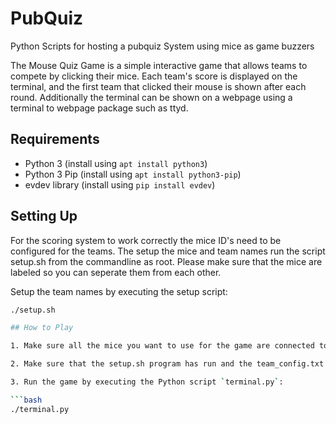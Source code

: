 # PubQuiz
Python Scripts for hosting a pubquiz System using mice as game buzzers

The Mouse Quiz Game is a simple interactive game that allows teams to compete by clicking their mice. Each team's score is displayed on the terminal, and the first team that clicked their mouse is shown after each round.
Additionally the terminal can be shown on a webpage using a terminal to webpage package such as ttyd.

## Requirements

- Python 3 (install using `apt install python3`)
- Python 3 Pip (install using `apt install python3-pip`)
- evdev library (install using `pip install evdev`)

## Setting Up
For the scoring system to work correctly the mice ID's need to be configured for the teams.
The setup the mice and team names run the script setup.sh from the commandline as root.
Please make sure that the mice are labeled so you can seperate them from each other.

Setup the team names by executing the setup script:

   ```bash
   ./setup.sh

## How to Play

1. Make sure all the mice you want to use for the game are connected to the computer.

2. Make sure that the setup.sh program has run and the team_config.txt file is present.

3. Run the game by executing the Python script `terminal.py`:

   ```bash
   ./terminal.py
